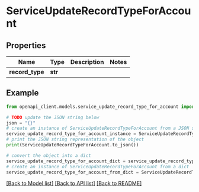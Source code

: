# ServiceUpdateRecordTypeForAccount


## Properties

Name | Type | Description | Notes
------------ | ------------- | ------------- | -------------
**record_type** | **str** |  | 

## Example

```python
from openapi_client.models.service_update_record_type_for_account import ServiceUpdateRecordTypeForAccount

# TODO update the JSON string below
json = "{}"
# create an instance of ServiceUpdateRecordTypeForAccount from a JSON string
service_update_record_type_for_account_instance = ServiceUpdateRecordTypeForAccount.from_json(json)
# print the JSON string representation of the object
print(ServiceUpdateRecordTypeForAccount.to_json())

# convert the object into a dict
service_update_record_type_for_account_dict = service_update_record_type_for_account_instance.to_dict()
# create an instance of ServiceUpdateRecordTypeForAccount from a dict
service_update_record_type_for_account_from_dict = ServiceUpdateRecordTypeForAccount.from_dict(service_update_record_type_for_account_dict)
```
[[Back to Model list]](../README.md#documentation-for-models) [[Back to API list]](../README.md#documentation-for-api-endpoints) [[Back to README]](../README.md)


